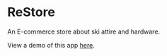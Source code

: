 # ReStore

An E-commerce store about ski attire and hardware.

View a demo of this app [here](https://restoreskishop.fly.dev/).
